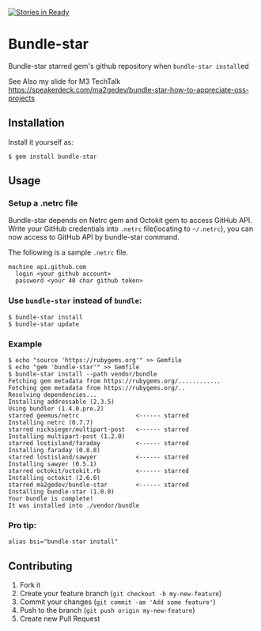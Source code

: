 [![Stories in Ready](https://badge.waffle.io/ma2gedev/bundle-star.png?label=ready)](https://waffle.io/ma2gedev/bundle-star)  
# Bundle-star

Bundle-star starred gem's github repository when `bundle-star install`ed

See Also my slide for M3 TechTalk https://speakerdeck.com/ma2gedev/bundle-star-how-to-appreciate-oss-projects

## Installation

Install it yourself as:

    $ gem install bundle-star

## Usage

### Setup a .netrc file

Bundle-star depends on Netrc gem and Octokit gem to access GitHub API. 
Write your GitHub credentials into `.netrc` file(locating to `~/.netrc`), you can now access to GitHub API by bundle-star command.

The following is a sample `.netrc` file.

```
machine api.github.com
  login <your github account>
  password <your 40 char github token>
```

### Use `bundle-star` instead of `bundle`:

    $ bundle-star install
    $ bundle-star update

### Example

    $ echo "source 'https://rubygems.org'" >> Gemfile
    $ echo "gem 'bundle-star'" >> Gemfile
    $ bundle-star install --path vendor/bundle
    Fetching gem metadata from https://rubygems.org/............
    Fetching gem metadata from https://rubygems.org/..
    Resolving dependencies...
    Installing addressable (2.3.5)
    Using bundler (1.4.0.pre.2)
    starred geemus/netrc                <------ starred
    Installing netrc (0.7.7)
    starred nicksieger/multipart-post   <------ starred
    Installing multipart-post (1.2.0)
    starred lostisland/faraday          <------ starred
    Installing faraday (0.8.8)
    starred lostisland/sawyer           <------ starred
    Installing sawyer (0.5.1)
    starred octokit/octokit.rb          <------ starred
    Installing octokit (2.6.0)
    starred ma2gedev/bundle-star        <------ starred
    Installing bundle-star (1.0.0)
    Your bundle is complete!
    It was installed into ./vendor/bundle

### Pro tip:

    alias bsi="bundle-star install"

## Contributing

1. Fork it
2. Create your feature branch (`git checkout -b my-new-feature`)
3. Commit your changes (`git commit -am 'Add some feature'`)
4. Push to the branch (`git push origin my-new-feature`)
5. Create new Pull Request
